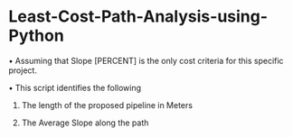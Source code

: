 # Least-Cost-Path-Analysis-using-Python
•	Assuming that Slope [PERCENT] is the only cost criteria for this specific project.

•	This script identifies the following

1. The length of the proposed pipeline in Meters

2.  The Average Slope along the path
